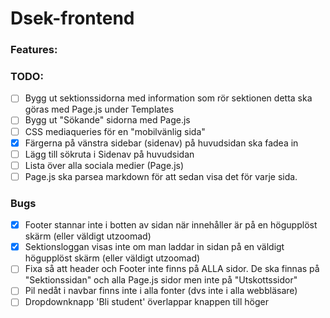 # Dsek-frontend

### Features:


### TODO:
- [ ] Bygg ut sektionssidorna med information som rör sektionen detta ska göras med Page.js under Templates
- [ ] Bygg ut "Sökande" sidorna med Page.js
- [ ] CSS mediaqueries för en "mobilvänlig sida"
- [x] Färgerna på vänstra sidebar (sidenav) på huvudsidan ska fadea in
- [ ] Lägg till sökruta i Sidenav på huvudsidan
- [ ] Lista över alla sociala medier (Page.js)
- [ ] Page.js ska parsea markdown för att sedan visa det för varje sida.

### Bugs
- [x] Footer stannar inte i botten av sidan när innehåller är på en högupplöst skärm (eller väldigt utzoomad)
- [x] Sektionsloggan visas inte om man laddar in sidan på en väldigt högupplöst skärm (eller väldigt utzoomad)
- [ ] Fixa så att header och Footer inte finns på ALLA sidor. De ska finnas på "Sektionssidan" och alla Page.js sidor men inte på "Utskottssidor"
- [ ] Pil nedåt i navbar finns inte i alla fonter (dvs inte i alla webbläsare)
- [ ] Dropdownknapp 'Bli student' överlappar knappen till höger
